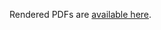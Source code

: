 Rendered PDFs are [available here](https://github.com/NieDzejkob/isabelle-math-contests/blob/built-pdfs/om/2020/om-2020-stage1.pdf).

